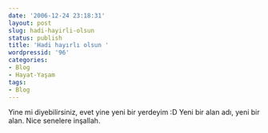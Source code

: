 ```yaml
---
date: '2006-12-24 23:18:31'
layout: post
slug: hadi-hayirli-olsun
status: publish
title: 'Hadi hayırlı olsun '
wordpressid: '96'
categories:
- Blog
- Hayat-Yaşam
tags:
- Blog
---
```


Yine mi diyebilirsiniz, evet yine yeni bir yerdeyim :D Yeni bir alan adı, yeni bir alan. Nice senelere inşallah. 
